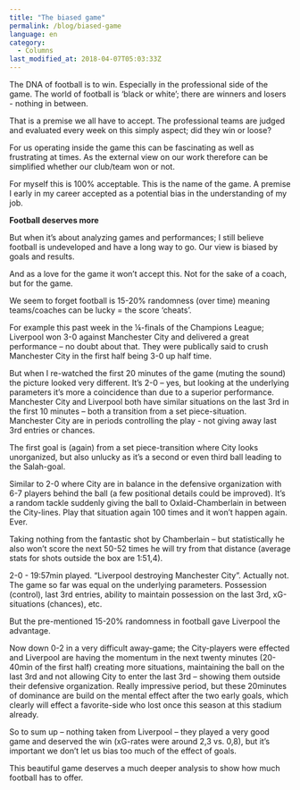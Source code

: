 ```yaml
---
title: "The biased game"
permalink: /blog/biased-game
language: en
category:
  - Columns
last_modified_at: 2018-04-07T05:03:33Z
---
```


The DNA of football is to win. Especially in the professional side of the game. The world of football is ‘black or white’; there are winners and losers - nothing in between.

That is a premise we all have to accept. The professional teams are judged and evaluated every week on this simply aspect; did they win or loose?

  
For us operating inside the game this can be fascinating as well as frustrating at times. As the external view on our work therefore can be simplified whether our club/team won or not.

For myself this is 100% acceptable. This is the name of the game. A premise I early in my career accepted as a potential bias in the understanding of my job.

  
**Football deserves more**

But when it’s about analyzing games and performances; I still believe football is undeveloped and have a long way to go. Our view is biased by goals and results.

And as a love for the game it won’t accept this. Not for the sake of a coach, but for the game.

We seem to forget football is 15-20% randomness (over time) meaning teams/coaches can be lucky = the score ‘cheats’.

For example this past week in the ¼-finals of the Champions League; Liverpool won 3-0 against Manchester City and delivered a great performance – no doubt about that. They were publically said to crush Manchester City in the first half being 3-0 up half time.

But when I re-watched the first 20 minutes of the game (muting the sound) the picture looked very different. It’s 2-0 – yes, but looking at the underlying parameters it’s more a coincidence than due to a superior performance. Manchester City and Liverpool both have similar situations on the last 3rd in the first 10 minutes – both a transition from a set piece-situation. Manchester City are in periods controlling the play - not giving away last 3rd entries or chances.

The first goal is (again) from a set piece-transition where City looks unorganized, but also unlucky as it’s a second or even third ball leading to the Salah-goal.

Similar to 2-0 where City are in balance in the defensive organization with 6-7 players behind the ball (a few positional details could be improved). It’s a random tackle suddenly giving the ball to Oxlaid-Chamberlain in between the City-lines. Play that situation again 100 times and it won’t happen again. Ever.

Taking nothing from the fantastic shot by Chamberlain – but statistically he also won’t score the next 50-52 times he will try from that distance (average stats for shots outside the box are 1:51,4).

2-0 - 19:57min played. “Liverpool destroying Manchester City”. Actually not. The game so far was equal on the underlying parameters. Possession (control), last 3rd entries, ability to maintain possession on the last 3rd, xG-situations (chances), etc.

But the pre-mentioned 15-20% randomness in football gave Liverpool the advantage.

Now down 0-2 in a very difficult away-game; the City-players were effected and Liverpool are having the momentum in the next twenty minutes (20-40min of the first half) creating more situations, maintaining the ball on the last 3rd and not allowing City to enter the last 3rd – showing them outside their defensive organization. Really impressive period, but these 20minutes of dominance are build on the mental effect after the two early goals, which clearly will effect a favorite-side who lost once this season at this stadium already.

  
So to sum up – nothing taken from Liverpool – they played a very good game and deserved the win (xG-rates were around 2,3 vs. 0,8), but it’s important we don’t let us bias too much of the effect of goals.

This beautiful game deserves a much deeper analysis to show how much football has to offer.
